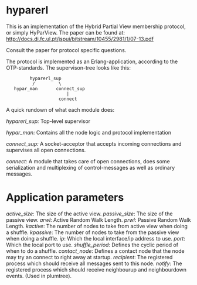hyparerl
========
This is an implementation of the Hybrid Partial View membership protocol, or simply HyParView.
The paper can be found at: http://docs.di.fc.ul.pt/jspui/bitstream/10455/2981/1/07-13.pdf

Consult the paper for protocol specific questions.

The protocol is implemented as an Erlang-application, according to the OTP-standards. The supervison-tree looks like this:

             hyparerl_sup
              /         \
       hypar_man       connect_sup
                           |
                        connect

A quick rundown of what each module does:

*hyparerl_sup:*
        Top-level supervisor


*hypar_man:*
        Contains all the node logic and protocol implementation


*connect_sup:*
        A socket-acceptor that accepts incoming connections and supervises all open connections.


*connect:*
        A module that takes care of open connections, does some serialization and multiplexing of control-messages as well as ordinary messages.


Application parameters
=======================
*active_size*: The size of the active view.
*passive_size*: The size of the passive view.
*arwl*: Active Random Walk Length.
*prwl*: Passive Random Walk Length.
*kactive*: The number of nodes to take from active view when doing a shuffle.
*kpassive*: The number of nodes to take from the passive view when doing a shuffle.
*ip*: Which the local interface/ip address to use.
*port*: Which the local port to use.
*shuffle_period*: Defines the cyclic period of when to do a shuffle.
*contact_node*: Defines a contact node that the node may try an connect to right away at startup.
*recipient*: The registered process which should receive all messages sent to this node.
*notify*: The registered process which should receive neighbourup and neighbourdown events. (Used in plumtree).


